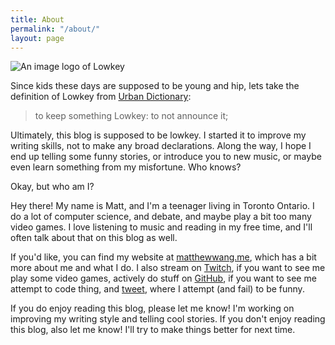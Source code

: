 ```yaml
---
title: About
permalink: "/about/"
layout: page
---
```


![An image logo of Lowkey]({{site.baseurl}}/img/lowkey-transparent.png)

Since kids these days are supposed to be young and hip, lets take the definition of Lowkey from [Urban Dictionary](http://www.urbandictionary.com/define.php?term=low+key&defid=1312270):

> to keep something Lowkey: to not announce it;

Ultimately, this blog is supposed to be lowkey. I started it to improve my writing skills, not to make any broad declarations. Along the way, I hope I end up telling some funny stories, or introduce you to new music, or maybe even learn something from my misfortune. Who knows?

Okay, but who am I?

Hey there! My name is Matt, and I'm a teenager living in Toronto Ontario. I do a lot of computer science, and debate, and maybe play a bit too many video games. I love listening to music and reading in my free time, and I'll often talk about that on this blog as well.

If you'd like, you can find my website at [matthewwang.me](https://matthewwang.me), which has a bit more about me and what I do. I also stream on [Twitch](https://twitch.tv/malsf21), if you want to see me play some video games, actively do stuff on [GitHub](https://github.com/malsf21/), if you want to see me attempt to code thing, and [tweet](https://twitter.com/malsf21), where I attempt (and fail) to be funny.

If you do enjoy reading this blog, please let me know! I'm working on improving my writing style and telling cool stories. If you don't enjoy reading this blog, also let me know! I'll try to make things better for next time.
